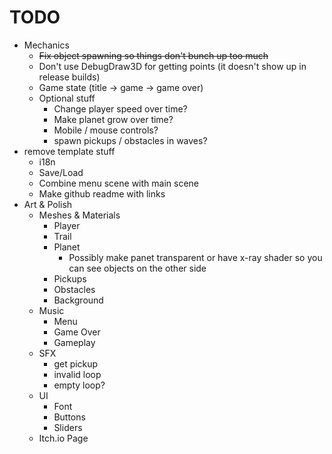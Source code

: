 # TODO

- Mechanics
  - ~~Fix object spawning so things don't bunch up too much~~
  - Don't use DebugDraw3D for getting points (it doesn't show up in release builds)
  - Game state (title -> game -> game over)
  - Optional stuff
    - Change player speed over time?
    - Make planet grow over time?
    - Mobile / mouse controls?
    - spawn pickups / obstacles in waves?
- remove template stuff
  - i18n
  - Save/Load
  - Combine menu scene with main scene
  - Make github readme with links
- Art & Polish
  - Meshes & Materials
    - Player
    - Trail
    - Planet
      - Possibly make panet transparent or have x-ray shader so you can see objects on the other side
    - Pickups
    - Obstacles
    - Background
  - Music
    - Menu
    - Game Over
    - Gameplay
  - SFX
    - get pickup
    - invalid loop
    - empty loop?
  - UI
    - Font
    - Buttons
    - Sliders
  - Itch.io Page